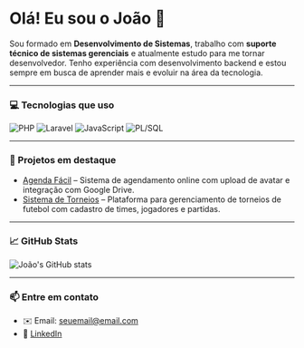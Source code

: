 # Olá! Eu sou o João 👋

Sou formado em **Desenvolvimento de Sistemas**, trabalho com **suporte técnico de sistemas gerenciais** e atualmente estudo para me tornar desenvolvedor. Tenho experiência com desenvolvimento backend e estou sempre em busca de aprender mais e evoluir na área da tecnologia.

---

### 💻 Tecnologias que uso
![PHP](https://img.shields.io/badge/PHP-777BB4?style=for-the-badge&logo=php&logoColor=white)
![Laravel](https://img.shields.io/badge/Laravel-F55247?style=for-the-badge&logo=laravel&logoColor=white)
![JavaScript](https://img.shields.io/badge/JavaScript-F7DF1E?style=for-the-badge&logo=javascript&logoColor=black)
![PL/SQL](https://img.shields.io/badge/PL/SQL-F80000?style=for-the-badge&logo=oracle&logoColor=white)

---

### 🚀 Projetos em destaque
- [Agenda Fácil](https://github.com/seuusuario/agenda-facil) – Sistema de agendamento online com upload de avatar e integração com Google Drive.
- [Sistema de Torneios](https://github.com/seuusuario/torneio-futebol) – Plataforma para gerenciamento de torneios de futebol com cadastro de times, jogadores e partidas.

---

### 📈 GitHub Stats
![João's GitHub stats](https://github-readme-stats.vercel.app/api?username=seuusuario&show_icons=true&theme=tokyonight)

---

### 📫 Entre em contato
- ✉️ Email: seuemail@email.com  
- 💼 [LinkedIn](https://www.linkedin.com/in/seu-perfil/)
